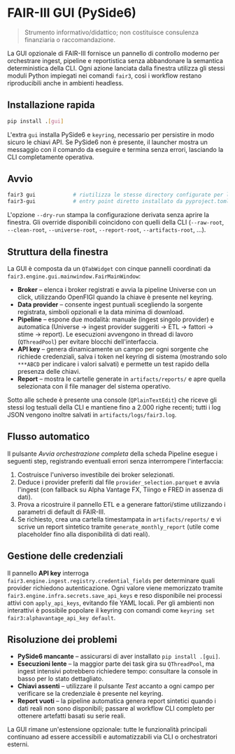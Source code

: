 # FAIR-III GUI (PySide6)

> Strumento informativo/didattico; non costituisce consulenza finanziaria o raccomandazione.

La GUI opzionale di FAIR-III fornisce un pannello di controllo moderno per orchestrare
ingest, pipeline e reportistica senza abbandonare la semantica deterministica della
CLI. Ogni azione lanciata dalla finestra utilizza gli stessi moduli Python impiegati
nei comandi `fair3`, così i workflow restano riproducibili anche in ambienti headless.

## Installazione rapida

```bash
pip install .[gui]
```

L'extra `gui` installa PySide6 e `keyring`, necessario per
persistire in modo sicuro le chiavi API. Se PySide6 non è presente, il launcher
mostra un messaggio con il comando da eseguire e termina senza errori, lasciando
la CLI completamente operativa.

## Avvio

```bash
fair3 gui            # riutilizza le stesse directory configurate per la CLI
fair3-gui            # entry point diretto installato da pyproject.toml
```

L'opzione `--dry-run` stampa la configurazione derivata senza aprire la finestra.
Gli override disponibili coincidono con quelli della CLI (`--raw-root`,
`--clean-root`, `--universe-root`, `--report-root`, `--artifacts-root`, ...).

## Struttura della finestra

La GUI è composta da un `QTabWidget` con cinque pannelli coordinati da
`fair3.engine.gui.mainwindow.FairMainWindow`:

- **Broker** – elenca i broker registrati e avvia la pipeline Universe con un
  click, utilizzando OpenFIGI quando la chiave è presente nel keyring.
- **Data provider** – consente ingest puntuali scegliendo la sorgente registrata,
  simboli opzionali e la data minima di download.
- **Pipeline** – espone due modalità: manuale (ingest singolo provider) e
  automatica (Universe → ingest provider suggeriti → ETL → fattori → stime →
  report). Le esecuzioni avvengono in thread di lavoro (`QThreadPool`) per evitare
  blocchi dell'interfaccia.
- **API key** – genera dinamicamente un campo per ogni sorgente che richiede
  credenziali, salva i token nel keyring di sistema (mostrando solo `***ABCD`
  per indicare i valori salvati) e permette un test rapido della presenza delle
  chiavi.
- **Report** – mostra le cartelle generate in `artifacts/reports/` e apre quella
  selezionata con il file manager del sistema operativo.

Sotto alle schede è presente una console (`QPlainTextEdit`) che riceve gli stessi
log testuali della CLI e mantiene fino a 2.000 righe recenti; tutti i log JSON
vengono inoltre salvati in `artifacts/logs/fair3.log`.

## Flusso automatico

Il pulsante *Avvia orchestrazione completa* della scheda Pipeline esegue i
seguenti step, registrando eventuali errori senza interrompere l'interfaccia:

1. Costruisce l'universo investibile dei broker selezionati.
2. Deduce i provider preferiti dal file `provider_selection.parquet` e avvia
   l'ingest (con fallback su Alpha Vantage FX, Tiingo e FRED in assenza di dati).
3. Prova a ricostruire il pannello ETL e a generare fattori/stime utilizzando i
   parametri di default di FAIR-III.
4. Se richiesto, crea una cartella timestampata in `artifacts/reports/` e vi
   scrive un report sintetico tramite `generate_monthly_report` (utile come
   placeholder fino alla disponibilità di dati reali).

## Gestione delle credenziali

Il pannello **API key** interroga `fair3.engine.ingest.registry.credential_fields`
per determinare quali provider richiedono autenticazione. Ogni valore viene
memorizzato tramite `fair3.engine.infra.secrets.save_api_keys` e reso disponibile
nei processi attivi con `apply_api_keys`, evitando file YAML locali. Per gli
ambienti non interattivi è possibile popolare il keyring con comandi come
`keyring set fair3:alphavantage_api_key default`.

## Risoluzione dei problemi

- **PySide6 mancante** – assicurarsi di aver installato `pip install .[gui]`.
- **Esecuzioni lente** – la maggior parte dei task gira su `QThreadPool`, ma
  ingest intensivi potrebbero richiedere tempo: consultare la console in basso
  per lo stato dettagliato.
- **Chiavi assenti** – utilizzare il pulsante *Test* accanto a ogni campo per
  verificare se la credenziale è presente nel keyring.
- **Report vuoti** – la pipeline automatica genera report sintetici quando i
  dati reali non sono disponibili; passare al workflow CLI completo per ottenere
  artefatti basati su serie reali.

La GUI rimane un'estensione opzionale: tutte le funzionalità principali continuano
ad essere accessibili e automatizzabili via CLI o orchestratori esterni.
